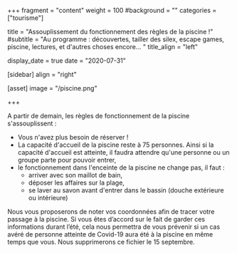 +++
fragment = "content"
weight = 100
#background = ""
categories = ["tourisme"]

title = "Assouplissement du fonctionnement des règles de la piscine !"
#subtitle = "Au programme : découvertes, tailler des silex, escape games, piscine, lectures, et d'autres choses encore... "
title_align = "left"

display_date = true
date = "2020-07-31"
    
[sidebar]
  align = "right"

[asset]
  image = "/piscine.png"
  
+++

A partir de demain, les règles de fonctionnement de la piscine s'assouplissent :

* Vous n'avez plus besoin de réserver !
* La capacité d'accueil de la piscine reste à 75 personnes. Ainsi si la capacité d'accueil est atteinte, il faudra attendre qu'une personne ou un groupe parte pour pouvoir entrer,
* le fonctionnement dans l'enceinte de la piscine ne change pas, il faut :
    * arriver avec son maillot de bain,
    * déposer les affaires sur la plage,
    * se laver au savon avant d'entrer dans le bassin (douche extérieure ou intérieure)

Nous vous proposerons de noter vos coordonnées afin de tracer votre passage à la piscine.
Si vous êtes d’accord sur le fait de garder ces informations durant l’été, cela nous permettra de vous prévenir si un cas avéré de personne atteinte de Covid-19 aura été à la piscine en même temps que vous. Nous supprimerons ce fichier le 15 septembre.


